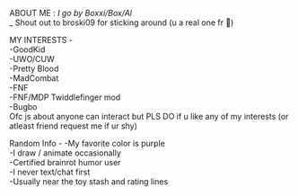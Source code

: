 ABOUT ME :        _I go by Boxxi/Box/Al_      
                 _
                     Shout out to broski09 for sticking around (u a real one fr 🙏)

MY INTERESTS -                                                        
-GoodKid                                
-UWO/CUW                  
-Pretty Blood            
-MadCombat              
-FNF            
-FNF/MDP Twiddlefinger mod          
-Bugbo      
Ofc js about anyone can interact but PLS DO if u like any of my interests (or atleast friend request me if ur shy)

Random Info -
-My favorite color is purple         
-I draw / animate occasionally        
-Certified brainrot humor user          
-I never text/chat first        
-Usually near the toy stash and rating lines
